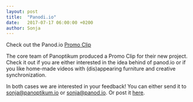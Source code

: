 ```yaml
---
layout: post
title:  "Panodi.io"
date:   2017-07-17 06:00:00 +0200
author: Sonja
---
```


Check out the Panod.io [Promo Clip](https://www.youtube.com/watch?v=9mhBC5-ocWw)

The core team of Panoptikum produced a Promo Clip for their new project. Check it out if you are either interested in the idea behind of panod.io or if you like home-made videos with (dis)appearing furniture and creative synchronization.

In both cases we are interested in your feedback! You can either send it to <sonja@panoptikum.io> or <sonja@panod.io>. Or post it [here](https://blog.panoptikum.io/blog/).
